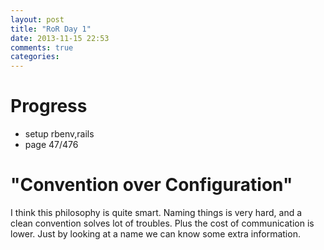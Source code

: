 ```yaml
---
layout: post
title: "RoR Day 1"
date: 2013-11-15 22:53
comments: true
categories: 
---
```


Progress
=
- setup rbenv,rails
- page 47/476

"Convention over Configuration"
=
I think this philosophy is quite smart.
Naming things is very hard, and a clean 
convention solves lot of troubles.
Plus the cost of communication is lower.
Just by looking at a name we can know 
some extra information.
